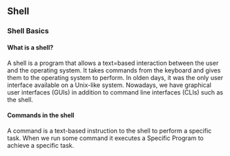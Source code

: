 ## Shell

### Shell Basics

#### What is a shell?

A shell is a program that allows a text=based interaction between the user and the operating system. It takes commands from the keyboard and gives them to the operating system to perform. In olden days, it was the only user interface available on a Unix-like system. Nowadays, we have graphical user interfaces (GUIs) in addition to command line interfaces (CLIs) such as the shell.

#### Commands in the shell

A command is a text-based instruction to the shell to perform a specific task. When we run some command it executes a Specific Program to achieve a specific task.